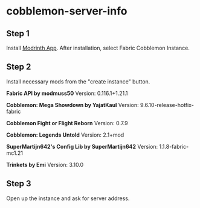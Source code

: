 # cobblemon-server-info

## Step 1
Install [Modrinth App](https://modrinth.com/app).
After installation, select Fabric Cobblemon Instance. 

## Step 2
Install necessary mods from the "create instance" button.

**Fabric API by modmuss50** Version: 0.116.1+1.21.1  

**Cobblemon: Mega Showdown by YajatKaul** Version: 9.6.10-release-hotfix-fabric  

**Cobblemon Fight or Flight Reborn** Version: 0.7.9  

**Cobblemon: Legends Untold** Version: 2.1+mod  

**SuperMartijn642's Config Lib by SuperMartijn642** Version: 1.1.8-fabric-mc1.21  

**Trinkets by Emi** Version: 3.10.0  

## Step 3
Open up the instance and ask for server address.
